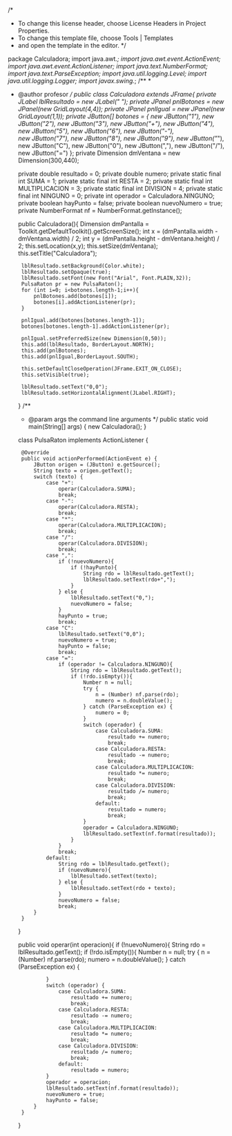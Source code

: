 /*
 * To change this license header, choose License Headers in Project Properties.
 * To change this template file, choose Tools | Templates
 * and open the template in the editor.
 */

package Calculadora;
import java.awt.*;
import java.awt.event.ActionEvent;
import java.awt.event.ActionListener;
import java.text.NumberFormat;
import java.text.ParseException;
import java.util.logging.Level;
import java.util.logging.Logger;
import javax.swing.*;
/**
 *
 * @author profesor
 */
public class Calculadora extends JFrame{
    private JLabel lblResultado = new JLabel(" ");
    private JPanel pnlBotones = new JPanel(new GridLayout(4,4));
    private JPanel pnlIgual = new JPanel(new GridLayout(1,1));
    private JButton[] botones = {
        new JButton("1"),  new JButton("2"), new JButton("3"), new JButton("+"),
        new JButton("4"),  new JButton("5"), new JButton("6"), new JButton("-"),  
        new JButton("7"),  new JButton("8"), new JButton("9"), new JButton("*"),
        new JButton("C"),  new JButton("0"), new JButton(","), new JButton("/"),
        new JButton("=")
    };
    private Dimension dmVentana = new Dimension(300,440);
    
    private double resultado = 0;
    private double numero;
    private static final int SUMA = 1;
    private static final int RESTA = 2;
    private static final int MULTIPLICACION = 3;
    private static final int DIVISION = 4;
    private static final int NINGUNO = 0;
    private int operador = Calculadora.NINGUNO;
    private boolean hayPunto = false;
    private boolean nuevoNumero = true;
    private NumberFormat nf = NumberFormat.getInstance();
    
    public Calculadora(){
        Dimension dmPantalla = Toolkit.getDefaultToolkit().getScreenSize();
        int x = (dmPantalla.width - dmVentana.width) / 2;
        int y = (dmPantalla.height - dmVentana.height) / 2;
        this.setLocation(x,y);
        this.setSize(dmVentana);
        this.setTitle("Calculadora");
        
        lblResultado.setBackground(Color.white);
        lblResultado.setOpaque(true);
        lblResultado.setFont(new Font("Arial", Font.PLAIN,32));
        PulsaRaton pr = new PulsaRaton();
        for (int i=0; i<botones.length-1;i++){
            pnlBotones.add(botones[i]);
            botones[i].addActionListener(pr);
        }
        
        pnlIgual.add(botones[botones.length-1]);
        botones[botones.length-1].addActionListener(pr);
        
        pnlIgual.setPreferredSize(new Dimension(0,50));
        this.add(lblResultado, BorderLayout.NORTH);
        this.add(pnlBotones);
        this.add(pnlIgual,BorderLayout.SOUTH);
                
        this.setDefaultCloseOperation(JFrame.EXIT_ON_CLOSE);
        this.setVisible(true);
        
        lblResultado.setText("0,0");
        lblResultado.setHorizontalAlignment(JLabel.RIGHT);
        
        
        
    }
    /**
     * @param args the command line arguments
     */
    public static void main(String[] args) {
        new Calculadora();
    }
    
    class PulsaRaton implements ActionListener {

        @Override
        public void actionPerformed(ActionEvent e) {
            JButton origen = (JButton) e.getSource();
            String texto = origen.getText();
            switch (texto) {
                case "+":
                    operar(Calculadora.SUMA);
                    break;
                case "-":
                    operar(Calculadora.RESTA);
                    break;
                case "*":
                    operar(Calculadora.MULTIPLICACION);
                    break;
                case "/":
                    operar(Calculadora.DIVISION);
                    break;
                case ",":
                    if (!nuevoNumero){
                        if (!hayPunto){
                            String rdo = lblResultado.getText();
                            lblResultado.setText(rdo+",");
                        }
                    } else {
                        lblResultado.setText("0,");
                        nuevoNumero = false;
                    }
                    hayPunto = true;
                    break;
                case "C":
                    lblResultado.setText("0,0");
                    nuevoNumero = true;
                    hayPunto = false;
                    break;
                case "=":
                    if (operador != Calculadora.NINGUNO){
                        String rdo = lblResultado.getText();
                        if (!rdo.isEmpty()){
                            Number n = null;
                            try {
                                n = (Number) nf.parse(rdo);
                                numero = n.doubleValue();
                            } catch (ParseException ex) {
                                numero = 0;
                            }
                            switch (operador) {
                                case Calculadora.SUMA:
                                    resultado += numero;
                                    break;
                                case Calculadora.RESTA:
                                    resultado -= numero;
                                    break;
                                case Calculadora.MULTIPLICACION:
                                    resultado *= numero;
                                    break;
                                case Calculadora.DIVISION:
                                    resultado /= numero;
                                    break;
                                default:
                                    resultado = numero;
                                    break;
                            }
                            operador = Calculadora.NINGUNO;
                            lblResultado.setText(nf.format(resultado));
                        }
                    }
                    break;
                default:
                    String rdo = lblResultado.getText();
                    if (nuevoNumero){
                        lblResultado.setText(texto);
                    } else {
                        lblResultado.setText(rdo + texto);
                    }
                    nuevoNumero = false;
                    break;
            }
        }
    }
    
    public void operar(int operacion){
        if (!nuevoNumero){
            String rdo = lblResultado.getText();
            if (!rdo.isEmpty()){
                Number n = null;
                try {
                    n = (Number) nf.parse(rdo);
                    numero = n.doubleValue();
                } catch (ParseException ex) {
                    
                }
                switch (operador) {
                    case Calculadora.SUMA:
                        resultado += numero;
                        break;
                    case Calculadora.RESTA:
                        resultado -= numero;
                        break;
                    case Calculadora.MULTIPLICACION:
                        resultado *= numero;
                        break;
                    case Calculadora.DIVISION:
                        resultado /= numero;
                        break;
                    default:
                        resultado = numero;
                }
                operador = operacion;
                lblResultado.setText(nf.format(resultado));
                nuevoNumero = true;
                hayPunto = false;
            }
        }
    }
    
